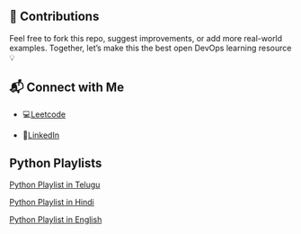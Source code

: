 ## 🤝 Contributions
Feel free to fork this repo, suggest improvements, or add more real-world examples.
Together, let’s make this the best open DevOps learning resource 💡

## 📬 Connect with Me

- 💻[Leetcode](https://leetcode.com/u/mazidmd/)

- 🔗[LinkedIn](https://www.linkedin.com/mohammadmazid)

## Python Playlists 

[Python Playlist in Telugu](https://www.youtube.com/playlist?list=PLS8lzSv6JRJ2OC7KVp05jqtY4MgLsitdX)

[Python Playlist in Hindi](https://www.youtube.com/watch?si=Gogpd8IPE6XgSdVo&v=ERCMXc8x7mc&feature=youtu.be)

[Python Playlist in English](https://www.youtube.com/watch?si=jqj6aukRVPsMMymS&v=kqtD5dpn9C8&feature=youtu.be)

